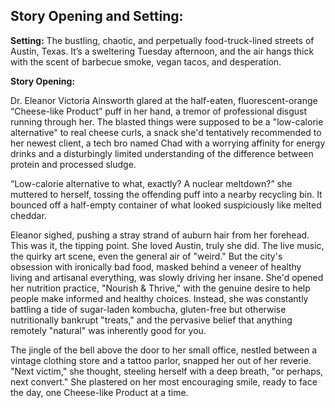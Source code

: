 ## Story Opening and Setting:

**Setting:** The bustling, chaotic, and perpetually food-truck-lined streets of Austin, Texas. It’s a sweltering Tuesday afternoon, and the air hangs thick with the scent of barbecue smoke, vegan tacos, and desperation.

**Story Opening:**

Dr. Eleanor Victoria Ainsworth glared at the half-eaten, fluorescent-orange “Cheese-like Product” puff in her hand, a tremor of professional disgust running through her. The blasted things were supposed to be a "low-calorie alternative" to real cheese curls, a snack she'd tentatively recommended to her newest client, a tech bro named Chad with a worrying affinity for energy drinks and a disturbingly limited understanding of the difference between protein and processed sludge. 

“Low-calorie alternative to what, exactly? A nuclear meltdown?” she muttered to herself, tossing the offending puff into a nearby recycling bin. It bounced off a half-empty container of what looked suspiciously like melted cheddar.

Eleanor sighed, pushing a stray strand of auburn hair from her forehead. This was it, the tipping point. She loved Austin, truly she did. The live music, the quirky art scene, even the general air of "weird." But the city's obsession with ironically bad food, masked behind a veneer of healthy living and artisanal everything, was slowly driving her insane. She'd opened her nutrition practice, "Nourish & Thrive," with the genuine desire to help people make informed and healthy choices. Instead, she was constantly battling a tide of sugar-laden kombucha, gluten-free but otherwise nutritionally bankrupt "treats," and the pervasive belief that anything remotely "natural" was inherently good for you.

The jingle of the bell above the door to her small office, nestled between a vintage clothing store and a tattoo parlor, snapped her out of her reverie. "Next victim," she thought, steeling herself with a deep breath, "or perhaps, next convert." She plastered on her most encouraging smile, ready to face the day, one Cheese-like Product at a time.
